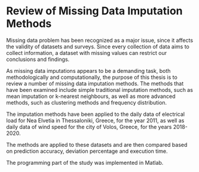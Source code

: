 # **Review of Missing Data Imputation Methods**

Missing data problem has been recognized as a major issue, since it affects the validity of datasets and surveys. Since every collection of data aims to collect information, a dataset with missing values can restrict our conclusions and findings.

As missing data imputations appears to be a demanding task, both methodologically and computationally, the purpose of this thesis is to review a number of missing data imputation methods. The methods that have been examined include simple traditional imputation methods, such as mean imputation or k-nearest neighbours, as well as more advanced methods, such as clustering methods and frequency distribution.

The imputation methods have been applied to the daily data of electrical load for Nea Elvetia in Thessaloniki, Greece, for the year 2011, as well as daily data of wind speed for the city of Volos, Greece, for the years 2018-2020.

The methods are applied to these datasets and are then compared based on prediction accuracy, deviation percentage and execution time.

The programming part of the study was implemented in Matlab.
